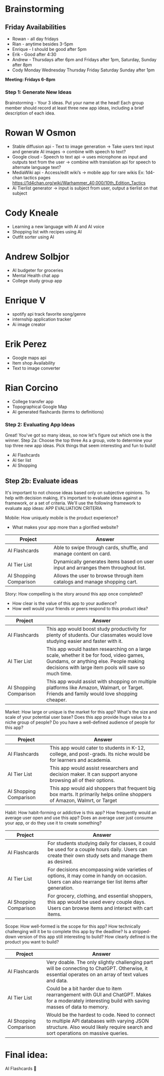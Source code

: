 # Brainstorming

## Friday Availabilities
* Rowan - all day fridays
* Rian - anytime besides 3-5pm
* Enrique - I should be good after 5pm
* Erik - Good after 4:30 
* Andrew - Thursdays after 6pm and Fridays after 1pm, Saturday, Sunday after 8pm 
* Cody Monday Wednesday Thursday Friday Saturday Sunday after 1pm

**Meeting: Fridays 6-8pm**

### Step 1: Generate New Ideas
Brainstorming - Your 3 ideas. Put your name at the head! Each group member should record at least three new app ideas, including a brief description of each idea. 

# Rowan W Osmon
* Stable diffusion api - Text to image generation -> Take users text input and generate AI images -> combine with speech to text?
* Google cloud - Speech to text api -> uses microphone as input and outputs text from the user -> combine with translation api for speech to alternate language text?
* MediaWiki api - Access/edit wiki’s -> mobile app for rare wikis Ex: 1d4-chan tactics pages https://1d4chan.org/wiki/Warhammer_40,000/10th_Edition_Tactics 
* Ai Tierlist generator -> input is subject from user, output a tierlist on that subject 


# Cody Kneale
* Learning a new language with AI and AI voice
* Shopping list with recipes using AI
* Outfit sorter using AI

# Andrew Solbjor
* AI budgeter for groceries
* Mental Health chat app
* College study group app

# Enrique V
* spotify api track favorite song/genre
* internship application tracker 
* Ai image creator

# Erik Perez
* Google maps api
* Item shop Availability
* Text to image converter

# Rian Corcino
* College transfer app
* Topographical Google Map
* AI generated flashcards (terms to definitions)


### Step 2: Evaluating App Ideas
Great! You've got so many ideas, so now let's figure out which one is the winner.
Step 2a: Choose the top three
As a group, vote to determine your top three new app ideas. Pick things that seem interesting and fun to build!

- AI Flashcards
- AI tier list
- AI Shopping


## Step 2b: Evaluate ideas
It's important to not choose ideas based only on subjective opinions. To help with decision making, it's important to evaluate ideas against a framework, or a set of criteria.
We'll use the following framework to evaluate app ideas:
APP EVALUATION CRITERIA


Mobile: How uniquely mobile is the product experience?
* What makes your app more than a glorified website?

|Project                 |Answer
|------------------------|-----------------------------------------------------------------------------------|
| AI Flashcards          | Able to swipe through cards, shuffle, and manage content on card.                 |
| AI Tier List           | Dynamically generates items based on user input and arranges them throughout list.|
| AI Shopping Comparison | Allows the user to browse through item catalogs and manage shopping cart.         |

Story: How compelling is the story around this app once completed?
* How clear is the value of this app to your audience?
* How well would your friends or peers respond to this product idea?


|Project                 |Answer
|------------------------|-----------------------------------------------------------------------------------|
| AI Flashcards          | This app would boost study productivity for plenty of students. Our classmates would love studying easier and faster with it.|
| AI Tier List           | This app would hasten researching on a large scale, whether it be for food, video games, Gundams, or anything else. People making decisions with large item pools will save so much time.|
| AI Shopping Comparison | This app would assist with shopping on multiple platforms like Amazon, Walmart, or Target. Friends and family would love shopping cheaper.|


Market: How large or unique is the market for this app?
What's the size and scale of your potential user base?
Does this app provide huge value to a niche group of people?
Do you have a well-defined audience of people for this app?


|Project                 |Answer
|------------------------|-----------------------------------------------------------------------------------|
| AI Flashcards          | This app would cater to students in K-12, college, and post-grads. Its niche would be for learners and academia.|
| AI Tier List           | This app would assist researchers and decision maker. It can support anyone browsing all of their options.|
| AI Shopping Comparison | This app would aid shoppers that frequent big box marts. It primarily helps online shoppers of Amazon, Walmrt, or Target|


Habit: How habit-forming or addictive is this app?
How frequently would an average user open and use this app?
Does an average user just consume your app, or do they use it to create something?


|Project                 |Answer
|------------------------|-----------------------------------------------------------------------------------|
| AI Flashcards          | For students studying daily for classes, it could be used for a couple hours daily. Users can create their own study sets and manage them as desired.|
| AI Tier List           | For decisions encompassing wide varieties of options, it may come in handy on occasion. Users can also rearrange tier list items after generation.|
| AI Shopping Comparison | For grocery, clothing, and essential shoppers, this app would be used every couple days. Users can browse items and interact with cart items.|


Scope: How well-formed is the scope for this app?
How technically challenging will it be to complete this app by the deadline?
Is a stripped-down version of this app still interesting to build?
How clearly defined is the product you want to build?


|Project                 |Answer
|------------------------|-----------------------------------------------------------------------------------|
| AI Flashcards          | Very doable. The only slightly challenging part will be connecting to ChatGPT. Otherwise, it essential operates on an array of text values and data.|
| AI Tier List           | Could be a bit harder due to item rearrangement with GUI and ChatGPT. Makes for a moderately interesting build with saving masses of data to memory.|
| AI Shopping Comparison | Would be the hardest to code. Need to connect to multiple API databases with varying JSON structure. Also would likely require search and sort operations on massive queries.|


# Final idea:
AI Flashcards 🥳
